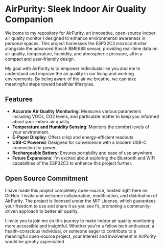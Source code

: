 # AirPurity: Sleek Indoor Air Quality Companion

Welcome to my repository for AirPurity, an innovative, open-source indoor air quality monitor I designed to enhance environmental awareness in personal spaces. This project harnesses the ESP32C3 microcontroller alongside the advanced Bosch BME688 sensor, providing real-time data on air quality, temperature, humidity, and atmospheric pressure, all in a compact and user-friendly design.

My goal with AirPurity is to empower individuals like you and me to understand and improve the air quality in our living and working environments. By being aware of the air we breathe, we can take meaningful steps toward healthier lifestyles.

## Features
- **Accurate Air Quality Monitoring**: Measures various parameters including VOCs, CO2 levels, and particulate matter to keep you informed about your indoor air quality.
- **Temperature and Humidity Sensing**: Monitors the comfort levels of your environment.
- **E-Paper Display**: Offers crisp and energy-efficient readouts.
- **USB-C Powered**: Designed for convenience with a modern USB-C connection for power.
- **Rechargeable Battery**: Ensures portability and ease of use anywhere.
- **Future Expansions**: I'm excited about exploring the Bluetooth and WiFi capabilities of the ESP32C3 to enhance this project further.

## Open Source Commitment
I have made this project completely open-source, hosted right here on GitHub. I invite and welcome collaboration, modification, and distribution of AirPurity. The project is licensed under the MIT License, which guarantees your freedom to use and share it as you see fit, promoting a community-driven approach to better air quality.

I invite you to join me on this journey to make indoor air quality monitoring more accessible and insightful. Whether you're a fellow tech enthusiast, a health-conscious individual, or someone eager to contribute to a meaningful open-source project, your interest and involvement in AirPurity would be greatly appreciated.